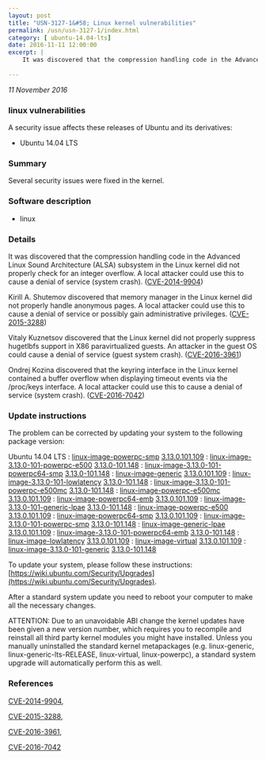 ```yaml
---
layout: post
title: "USN-3127-1&#58; Linux kernel vulnerabilities"
permalink: /usn/usn-3127-1/index.html
category: [ ubuntu-14.04-lts]
date: 2016-11-11 12:00:00
excerpt: |
    It was discovered that the compression handling code in the Advanced Linux Sound Architecture (ALSA) subsystem in the Linux kernel did not properly check for an integer overflow. A local attacker could use this to cause a denial of service (system crash). ([CVE-2014-9904](http://people.ubuntu.com/~ubuntu-security/cve/CVE-2014-9904))
    
--- 
```

 
 

*11 November 2016*

### linux vulnerabilities

A security issue affects these releases of Ubuntu and its derivatives:

* Ubuntu 14.04 LTS

### Summary

Several security issues were fixed in the kernel. 

### Software description

* linux 

### Details

It was discovered that the compression handling code in the Advanced Linux Sound Architecture (ALSA) subsystem in the Linux kernel did not properly check for an integer overflow. A local attacker could use this to cause a denial of service (system crash). ([CVE-2014-9904](http://people.ubuntu.com/~ubuntu-security/cve/CVE-2014-9904))

Kirill A. Shutemov discovered that memory manager in the Linux kernel did not properly handle anonymous pages. A local attacker could use this to cause a denial of service or possibly gain administrative privileges. ([CVE-2015-3288](http://people.ubuntu.com/~ubuntu-security/cve/CVE-2015-3288))

Vitaly Kuznetsov discovered that the Linux kernel did not properly suppress hugetlbfs support in X86 paravirtualized guests. An attacker in the guest OS could cause a denial of service (guest system crash). ([CVE-2016-3961](http://people.ubuntu.com/~ubuntu-security/cve/CVE-2016-3961))

Ondrej Kozina discovered that the keyring interface in the Linux kernel contained a buffer overflow when displaying timeout events via the /proc/keys interface. A local attacker could use this to cause a denial of service (system crash). ([CVE-2016-7042](http://people.ubuntu.com/~ubuntu-security/cve/CVE-2016-7042)) 

### Update instructions

The problem can be corrected by updating your system to the following package version:

Ubuntu 14.04 LTS
 : [linux-image-powerpc-smp](https://launchpad.net/ubuntu/+source/linux) <span> [3.13.0.101.109](https://launchpad.net/ubuntu/+source/linux/3.13.0-101.148) </span> 
 : [linux-image-3.13.0-101-powerpc-e500](https://launchpad.net/ubuntu/+source/linux) <span> [3.13.0-101.148](https://launchpad.net/ubuntu/+source/linux/3.13.0-101.148) </span> 
 : [linux-image-3.13.0-101-powerpc64-smp](https://launchpad.net/ubuntu/+source/linux) <span> [3.13.0-101.148](https://launchpad.net/ubuntu/+source/linux/3.13.0-101.148) </span> 
 : [linux-image-generic](https://launchpad.net/ubuntu/+source/linux) <span> [3.13.0.101.109](https://launchpad.net/ubuntu/+source/linux/3.13.0-101.148) </span> 
 : [linux-image-3.13.0-101-lowlatency](https://launchpad.net/ubuntu/+source/linux) <span> [3.13.0-101.148](https://launchpad.net/ubuntu/+source/linux/3.13.0-101.148) </span> 
 : [linux-image-3.13.0-101-powerpc-e500mc](https://launchpad.net/ubuntu/+source/linux) <span> [3.13.0-101.148](https://launchpad.net/ubuntu/+source/linux/3.13.0-101.148) </span> 
 : [linux-image-powerpc-e500mc](https://launchpad.net/ubuntu/+source/linux) <span> [3.13.0.101.109](https://launchpad.net/ubuntu/+source/linux/3.13.0-101.148) </span> 
 : [linux-image-powerpc64-emb](https://launchpad.net/ubuntu/+source/linux) <span> [3.13.0.101.109](https://launchpad.net/ubuntu/+source/linux/3.13.0-101.148) </span> 
 : [linux-image-3.13.0-101-generic-lpae](https://launchpad.net/ubuntu/+source/linux) <span> [3.13.0-101.148](https://launchpad.net/ubuntu/+source/linux/3.13.0-101.148) </span> 
 : [linux-image-powerpc-e500](https://launchpad.net/ubuntu/+source/linux) <span> [3.13.0.101.109](https://launchpad.net/ubuntu/+source/linux/3.13.0-101.148) </span> 
 : [linux-image-powerpc64-smp](https://launchpad.net/ubuntu/+source/linux) <span> [3.13.0.101.109](https://launchpad.net/ubuntu/+source/linux/3.13.0-101.148) </span> 
 : [linux-image-3.13.0-101-powerpc-smp](https://launchpad.net/ubuntu/+source/linux) <span> [3.13.0-101.148](https://launchpad.net/ubuntu/+source/linux/3.13.0-101.148) </span> 
 : [linux-image-generic-lpae](https://launchpad.net/ubuntu/+source/linux) <span> [3.13.0.101.109](https://launchpad.net/ubuntu/+source/linux/3.13.0-101.148) </span> 
 : [linux-image-3.13.0-101-powerpc64-emb](https://launchpad.net/ubuntu/+source/linux) <span> [3.13.0-101.148](https://launchpad.net/ubuntu/+source/linux/3.13.0-101.148) </span> 
 : [linux-image-lowlatency](https://launchpad.net/ubuntu/+source/linux) <span> [3.13.0.101.109](https://launchpad.net/ubuntu/+source/linux/3.13.0-101.148) </span> 
 : [linux-image-virtual](https://launchpad.net/ubuntu/+source/linux) <span> [3.13.0.101.109](https://launchpad.net/ubuntu/+source/linux/3.13.0-101.148) </span> 
 : [linux-image-3.13.0-101-generic](https://launchpad.net/ubuntu/+source/linux) <span> [3.13.0-101.148](https://launchpad.net/ubuntu/+source/linux/3.13.0-101.148) </span> 

To update your system, please follow these instructions: [https://wiki.ubuntu.com/Security/Upgrades](https://wiki.ubuntu.com/Security/Upgrades).

After a standard system update you need to reboot your computer to make all the necessary changes.

ATTENTION: Due to an unavoidable ABI change the kernel updates have been given a new version number, which requires you to recompile and reinstall all third party kernel modules you might have installed. Unless you manually uninstalled the standard kernel metapackages (e.g. linux-generic, linux-generic-lts-RELEASE, linux-virtual, linux-powerpc), a standard system upgrade will automatically perform this as well. 

### References

 
 [CVE-2014-9904](http://people.ubuntu.com/~ubuntu-security/cve/CVE-2014-9904), 

 [CVE-2015-3288](http://people.ubuntu.com/~ubuntu-security/cve/CVE-2015-3288), 

 [CVE-2016-3961](http://people.ubuntu.com/~ubuntu-security/cve/CVE-2016-3961), 

 [CVE-2016-7042](http://people.ubuntu.com/~ubuntu-security/cve/CVE-2016-7042)
 

